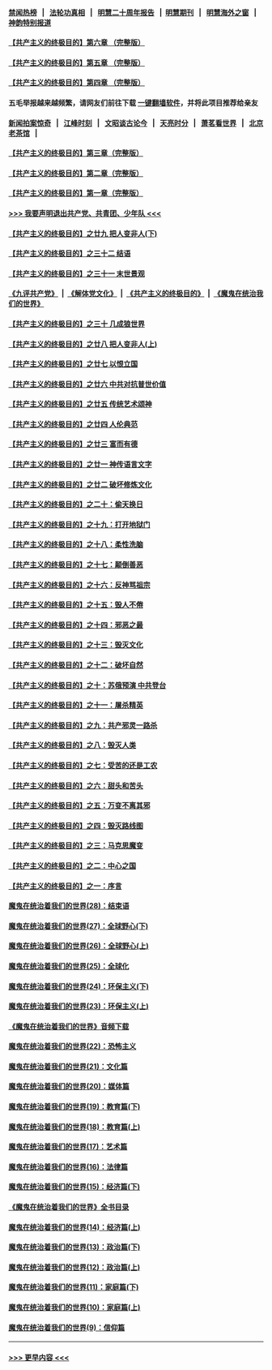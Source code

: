 #### [禁闻热榜](热点新闻.md?=0)  &nbsp;&nbsp;|&nbsp;&nbsp; [法轮功真相](https://github.com/gfw-breaker/truth/blob/master/README.md?=0) &nbsp;&nbsp;|&nbsp;&nbsp; [明慧二十周年报告](https://github.com/gfw-breaker/mh-reports/blob/master/README.md?=0) &nbsp;&nbsp;|&nbsp;&nbsp;[明慧期刊](https://github.com/gfw-breaker/mh-qikan) &nbsp;&nbsp;|&nbsp;&nbsp; [明慧海外之窗](https://github.com/gfw-breaker/mh-news/blob/master/README.md?=0) &nbsp;&nbsp;|&nbsp;&nbsp; [神韵特别报道](https://github.com/gfw-breaker/mh-news/blob/master/shenyun.md?=0)
#### [【共产主义的终极目的】第六章 （完整版）](../pages/nsc422/n11428913.md?t=03170031) 
#### [【共产主义的终极目的】第五章 （完整版）](../pages/nsc422/n11428912.md?t=03170031) 
#### [【共产主义的终极目的】第四章 （完整版）](../pages/nsc422/n11428907.md?t=03170031) 
#### 五毛举报越来越频繁，请网友们前往下载 [一键翻墙软件](https://github.com/gfw-breaker/ssr-accounts)，并将此项目推荐给亲友
#### [新闻拍案惊奇](https://github.com/gfw-breaker/banned-news/blob/master/pages/link4.md) &nbsp;&nbsp;|&nbsp;&nbsp; [江峰时刻](https://github.com/gfw-breaker/banned-news/blob/master/pages/link4.md) &nbsp;&nbsp;|&nbsp;&nbsp; [文昭谈古论今](https://github.com/gfw-breaker/banned-news/blob/master/pages/link4.md) &nbsp;&nbsp;|&nbsp;&nbsp; [天亮时分](https://github.com/gfw-breaker/banned-news/blob/master/pages/link4.md) &nbsp;&nbsp;|&nbsp;&nbsp; [萧茗看世界](https://github.com/gfw-breaker/banned-news/blob/master/pages/link4.md) &nbsp;&nbsp;|&nbsp;&nbsp; [北京老茶馆](https://github.com/gfw-breaker/banned-news/blob/master/pages/link4.md) &nbsp;&nbsp;|&nbsp;&nbsp; 
#### [【共产主义的终极目的】第三章（完整版）](../pages/nsc422/n11428848.md?t=03170031) 
#### [【共产主义的终极目的】第二章（完整版）](../pages/nsc422/n11428831.md?t=03170031) 
#### [【共产主义的终极目的】第一章（完整版）](../pages/nsc422/n11417651.md?t=03170031) 
#### [>>> 我要声明退出共产党、共青团、少年队 <<<](https://github.com/begood0513/goodnews/blob/master/quit/letter.md) 
#### [【共产主义的终极目的】之廿九 把人变非人(下)](../pages/nsc422/n11344140.md?t=03170031) 
#### [【共产主义的终极目的】之三十二 结语](../pages/nsc422/n11360535.md?t=03170031) 
#### [【共产主义的终极目的】之三十一 末世景观](../pages/nsc422/n11351129.md?t=03170031) 
#### [《九评共产党》](https://github.com/begood0513/9ping.md/blob/master/README.md) &nbsp;|&nbsp; [《解体党文化》](../../../../jtdwh.md/blob/master/README.md)  &nbsp;|&nbsp; [《共产主义的终极目的》](../../../../gczydzjmd.md/blob/master/README.md) &nbsp;|&nbsp; [《魔鬼在统治我们的世界》](../../../../mgztzwmdsj.md/blob/master/README.md) 
#### [【共产主义的终极目的】之三十 几成狼世界](../pages/nsc422/n11348280.md?t=03170031) 
#### [【共产主义的终极目的】之廿八 把人变非人(上)](../pages/nsc422/n11340492.md?t=03170031) 
#### [【共产主义的终极目的】之廿七 以恨立国](../pages/nsc422/n11336944.md?t=03170031) 
#### [【共产主义的终极目的】之廿六 中共对抗普世价值](../pages/nsc422/n11324785.md?t=03170031) 
#### [【共产主义的终极目的】之廿五 传统艺术颂神](../pages/nsc422/n11296396.md?t=03170031) 
#### [【共产主义的终极目的】之廿四 人伦典范](../pages/nsc422/n11296397.md?t=03170031) 
#### [【共产主义的终极目的】之廿三 富而有德](../pages/nsc422/n11283598.md?t=03170031) 
#### [【共产主义的终极目的】之廿一 神传语言文字](../pages/nsc422/n11263265.md?t=03170031) 
#### [【共产主义的终极目的】之廿二 破坏修炼文化](../pages/nsc422/n11245728.md?t=03170031) 
#### [【共产主义的终极目的】之二十：偷天换日](../pages/nsc422/n11238846.md?t=03170031) 
#### [【共产主义的终极目的】之十九：打开地狱门](../pages/nsc422/n11206376.md?t=03170031) 
#### [【共产主义的终极目的】之十八：柔性洗脑](../pages/nsc422/n11199994.md?t=03170031) 
#### [【共产主义的终极目的】之十七：颠倒善恶](../pages/nsc422/n11179782.md?t=03170031) 
#### [【共产主义的终极目的】之十六：反神骂祖宗](../pages/nsc422/n11166798.md?t=03170031) 
#### [【共产主义的终极目的】之十五：毁人不倦](../pages/nsc422/n11166792.md?t=03170031) 
#### [【共产主义的终极目的】之十四：邪恶之最](../pages/nsc422/n11150249.md?t=03170031) 
#### [【共产主义的终极目的】之十三：毁灭文化](../pages/nsc422/n11135227.md?t=03170031) 
#### [【共产主义的终极目的】之十二：破坏自然](../pages/nsc422/n11135214.md?t=03170031) 
#### [【共产主义的终极目的】之十：苏俄预演 中共登台](../pages/nsc422/n11118424.md?t=03170031) 
#### [【共产主义的终极目的】之十一：屠杀精英](../pages/nsc422/n11118442.md?t=03170031) 
#### [【共产主义的终极目的】之九：共产邪灵一路杀](../pages/nsc422/n11114139.md?t=03170031) 
#### [【共产主义的终极目的】之八：毁灭人类](../pages/nsc422/n11108503.md?t=03170031) 
#### [【共产主义的终极目的】之七：受苦的还是工农](../pages/nsc422/n11101809.md?t=03170031) 
#### [【共产主义的终极目的】之六：甜头和苦头](../pages/nsc422/n11096971.md?t=03170031) 
#### [【共产主义的终极目的】之五：万变不离其邪](../pages/nsc422/n11091285.md?t=03170031) 
#### [【共产主义的终极目的】之四：毁灭路线图](../pages/nsc422/n11086284.md?t=03170031) 
#### [【共产主义的终极目的】之三：马克思魔变](../pages/nsc422/n11061941.md?t=03170031) 
#### [【共产主义的终极目的】之二：中心之国](../pages/nsc422/n11047728.md?t=03170031) 
#### [【共产主义的终极目的】之一：序言](../pages/nsc422/n11086077.md?t=03170031) 
#### [魔鬼在统治着我们的世界(28)：结束语](../pages/nsc422/n10936246.md?t=03170031) 
#### [魔鬼在统治着我们的世界(27)：全球野心(下)](../pages/nsc422/n10928319.md?t=03170031) 
#### [魔鬼在统治着我们的世界(26)：全球野心(上)](../pages/nsc422/n10900318.md?t=03170031) 
#### [魔鬼在统治着我们的世界(25)：全球化](../pages/nsc422/n10788205.md?t=03170031) 
#### [魔鬼在统治着我们的世界(24)：环保主义(下)](../pages/nsc422/n10695307.md?t=03170031) 
#### [魔鬼在统治着我们的世界(23)：环保主义(上)](../pages/nsc422/n10688613.md?t=03170031) 
#### [《魔鬼在统治着我们的世界》音频下载](../pages/nsc422/n10635553.md?t=03170031) 
#### [魔鬼在统治着我们的世界(22)：恐怖主义](../pages/nsc422/n10614727.md?t=03170031) 
#### [魔鬼在统治着我们的世界(21)：文化篇](../pages/nsc422/n10597706.md?t=03170031) 
#### [魔鬼在统治着我们的世界(20)：媒体篇](../pages/nsc422/n10586579.md?t=03170031) 
#### [魔鬼在统治着我们的世界(19)：教育篇(下)](../pages/nsc422/n10564808.md?t=03170031) 
#### [魔鬼在统治着我们的世界(18)：教育篇(上)](../pages/nsc422/n10526970.md?t=03170031) 
#### [魔鬼在统治着我们的世界(17)：艺术篇](../pages/nsc422/n10499093.md?t=03170031) 
#### [魔鬼在统治着我们的世界(16)：法律篇](../pages/nsc422/n10485969.md?t=03170031) 
#### [魔鬼在统治着我们的世界(15)：经济篇(下)](../pages/nsc422/n10469975.md?t=03170031) 
#### [《魔鬼在统治着我们的世界》全书目录](../pages/nsc422/n10464261.md?t=03170031) 
#### [魔鬼在统治着我们的世界(14)：经济篇(上)](../pages/nsc422/n10457370.md?t=03170031) 
#### [魔鬼在统治着我们的世界(13)：政治篇(下)](../pages/nsc422/n10448270.md?t=03170031) 
#### [魔鬼在统治着我们的世界(12)：政治篇(上)](../pages/nsc422/n10444576.md?t=03170031) 
#### [魔鬼在统治着我们的世界(11)：家庭篇(下)](../pages/nsc422/n10440961.md?t=03170031) 
#### [魔鬼在统治着我们的世界(10)：家庭篇(上)](../pages/nsc422/n10435448.md?t=03170031) 
#### [魔鬼在统治着我们的世界(9)：信仰篇](../pages/nsc422/n10432159.md?t=03170031) 

----
#### [ >>> 更早内容 <<< ](../indexes/nsc422-earlier.md)

